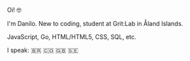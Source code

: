 Oi! 🤓

I'm Danilo. New to coding, student at Grit:Lab in Åland Islands.

JavaScript, Go, HTML/HTML5, CSS, SQL, etc.

I speak: 🇧🇷 🇨🇴 🇬🇧 🇸🇪
